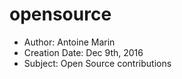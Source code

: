 # opensource

* Author: Antoine Marin
* Creation Date: Dec 9th, 2016
* Subject: Open Source contributions
